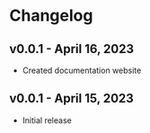 # Changelog

## v0.0.1 - April 16, 2023

- Created documentation website

## v0.0.1 - April 15, 2023

- Initial release

